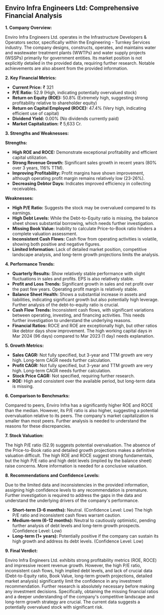 ## Enviro Infra Engineers Ltd: Comprehensive Financial Analysis

**1. Company Overview:**

Enviro Infra Engineers Ltd. operates in the Infrastructure Developers & Operators sector, specifically within the Engineering - Turnkey Services industry.  The company designs, constructs, operates, and maintains water and wastewater treatment plants (WWTPs) and water supply projects (WSSPs) primarily for government entities.  Its market position is not explicitly detailed in the provided data, requiring further research.  Notable achievements are also absent from the provided information.

**2. Key Financial Metrics:**

* **Current Price:** ₹ 321
* **P/E Ratio:** 52.9 (High, indicating potentially overvalued stock)
* **Return on Equity (ROE):** 50.8% (Extremely high, suggesting strong profitability relative to shareholder equity)
* **Return on Capital Employed (ROCE):** 47.4% (Very high, indicating efficient use of capital)
* **Dividend Yield:** 0.00% (No dividends currently paid)
* **Market Capitalization:** ₹ 5,633 Cr.

**3. Strengths and Weaknesses:**

**Strengths:**

* **High ROE and ROCE:**  Demonstrate exceptional profitability and efficient capital utilization.
* **Strong Revenue Growth:** Significant sales growth in recent years (80% over 3 years, 116% TTM).
* **Improving Profitability:**  Profit margins have shown improvement, although operating profit margin remains relatively low (23-26%).
* **Decreasing Debtor Days:**  Indicates improved efficiency in collecting receivables.

**Weaknesses:**

* **High P/E Ratio:** Suggests the stock may be overvalued compared to its earnings.
* **High Debt Levels:**  While the Debt-to-Equity ratio is missing, the balance sheet shows substantial borrowing, which needs further investigation.
* **Missing Book Value:**  Inability to calculate Price-to-Book ratio hinders a complete valuation assessment.
* **Inconsistent Cash Flows:** Cash flow from operating activities is volatile, showing both positive and negative figures.
* **Limited Information:**  Lack of detailed market position, competitive landscape analysis, and long-term growth projections limits the analysis.


**4. Performance Trends:**

* **Quarterly Results:** Show relatively stable performance with slight fluctuations in sales and profits.  EPS is also relatively stable.
* **Profit and Loss Trends:**  Significant growth in sales and net profit over the past few years. Operating profit margin is relatively stable.
* **Balance Sheet Health:**  Shows a substantial increase in assets and liabilities, indicating significant growth but also potentially high leverage.  Further analysis of the debt-to-equity ratio is crucial.
* **Cash Flow Trends:**  Inconsistent cash flows, with significant variations between operating, investing, and financing activities.  This needs further investigation to understand the underlying reasons.
* **Financial Ratios:**  ROCE and ROE are exceptionally high, but other ratios like debtor days show improvement.  The high working capital days in Mar 2024 (96 days) compared to Mar 2023 (1 day) needs explanation.


**5. Growth Metrics:**

* **Sales CAGR:**  Not fully specified, but 3-year and TTM growth are very high.  Long-term CAGR needs further calculation.
* **Profit CAGR:**  Not fully specified, but 3-year and TTM growth are very high.  Long-term CAGR needs further calculation.
* **Stock Price CAGR:**  Not specified, requiring further research.
* **ROE:**  High and consistent over the available period, but long-term data is missing.


**6. Comparison to Benchmarks:**

Compared to peers, Enviro Infra has a significantly higher ROE and ROCE than the median. However, its P/E ratio is also higher, suggesting a potential overvaluation relative to its peers.  The company's market capitalization is smaller than most peers.  Further analysis is needed to understand the reasons for these discrepancies.


**7. Stock Valuation:**

The high P/E ratio (52.9) suggests potential overvaluation.  The absence of the Price-to-Book ratio and detailed growth projections makes a definitive valuation difficult.  The high ROE and ROCE suggest strong fundamentals, but the high P/E ratio and high debt levels (implied by the balance sheet) raise concerns.  More information is needed for a conclusive valuation.


**8. Recommendations and Confidence Levels:**

Due to the limited data and inconsistencies in the provided information, assigning high confidence levels to any recommendation is premature.  Further investigation is required to address the gaps in the data and understand the underlying drivers of the company's performance.

* **Short-term (3-6 months):**  Neutral.  (Confidence Level: Low)  The high P/E ratio and inconsistent cash flows warrant caution.
* **Medium-term (6-12 months):**  Neutral to cautiously optimistic, pending further analysis of debt levels and long-term growth prospects. (Confidence Level: Low)
* **Long-term (1+ years):**  Potentially positive if the company can sustain its high growth and address its debt levels. (Confidence Level: Low)


**9. Final Verdict:**

Enviro Infra Engineers Ltd. exhibits strong profitability metrics (ROE, ROCE) and impressive recent revenue growth. However, the high P/E ratio, inconsistent cash flows, high implied debt levels, and lack of crucial data (Debt-to-Equity ratio, Book Value, long-term growth projections, detailed market analysis) significantly limit the confidence in any investment recommendation.  Further research is absolutely necessary before making any investment decisions.  Specifically, obtaining the missing financial ratios and a deeper understanding of the company's competitive landscape and long-term growth strategy are crucial.  The current data suggests a potentially overvalued stock with significant risk.
